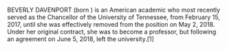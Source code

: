 BEVERLY DAVENPORT (born ) is an American academic who most recently served as the Chancellor of the University of Tennessee, from February 15, 2017, until she was effectively removed from the position on May 2, 2018. Under her original contract, she was to become a professor, but following an agreement on June 5, 2018, left the university.[1]
